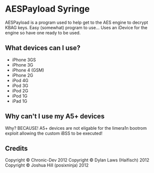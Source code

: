 AESPayload Syringe
=================
AESPayload is a program used to help get to the AES engine to decrypt KBAG
keys. Easy (somewhat) program to use... Uses an iDevice for the engine so
have one ready to be used.

What devices can I use?
----------------------
* iPhone 3GS
* iPhone 3G
* iPhone 4 (GSM)
* iPhone 2G
* iPod 4G
* iPod 3G
* iPod 2G
* iPod 1G
* iPad 1G

Why can't I use my A5+ devices
------------------------------
Why? BECAUSE! A5+ devices are not eligable for the limera1n bootrom exploit
allowing the custom iBSS to be executed!

Credits
-------
Copyright © Chronic-Dev 2012
Copyright © Dylan Laws (Haifisch) 2012
Copyright © Joshua Hill (posixninja) 2012
